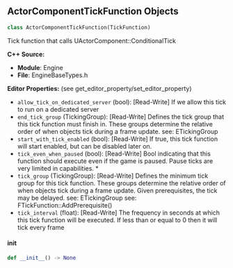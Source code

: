 ## ActorComponentTickFunction Objects

```python
class ActorComponentTickFunction(TickFunction)
```

Tick function that calls UActorComponent::ConditionalTick

**C++ Source:**

- **Module**: Engine
- **File**: EngineBaseTypes.h

**Editor Properties:** (see get_editor_property/set_editor_property)

- ``allow_tick_on_dedicated_server`` (bool):  [Read-Write] If we allow this tick to run on a dedicated server
- ``end_tick_group`` (TickingGroup):  [Read-Write] Defines the tick group that this tick function must finish in. These groups determine the relative order of when objects tick during a frame update.
  see: ETickingGroup
- ``start_with_tick_enabled`` (bool):  [Read-Write] If true, this tick function will start enabled, but can be disabled later on.
- ``tick_even_when_paused`` (bool):  [Read-Write] Bool indicating that this function should execute even if the game is paused. Pause ticks are very limited in capabilities. *
- ``tick_group`` (TickingGroup):  [Read-Write] Defines the minimum tick group for this tick function. These groups determine the relative order of when objects tick during a frame update.
  Given prerequisites, the tick may be delayed.
  see: ETickingGroup
  see: FTickFunction::AddPrerequisite()
- ``tick_interval`` (float):  [Read-Write] The frequency in seconds at which this tick function will be executed.  If less than or equal to 0 then it will tick every frame

<a id="unreal.ActorComponentTickFunction.__init__"></a>

#### __init__

```python
def __init__() -> None
```

<a id="unreal.CustomPrimitiveData"></a>